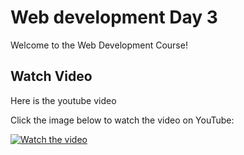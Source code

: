 # Web development Day 3

Welcome to the Web Development Course!

## Watch Video

Here is the youtube video

Click the image below to watch the video on YouTube:

[![Watch the video](https://img.youtube.com/vi/FnhusawYRcw/0.jpg)](https://youtu.be/FnhusawYRcw)